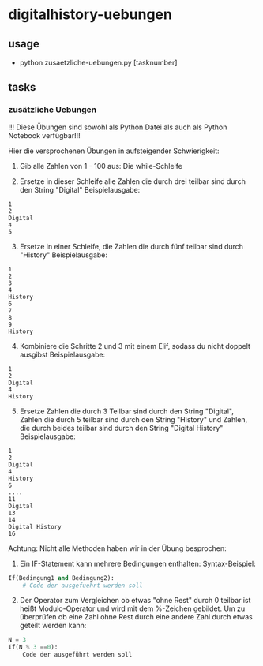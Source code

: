 # digitalhistory-uebungen

## usage

- python zusaetzliche-uebungen.py [tasknumber]

## tasks

### zusätzliche Uebungen
!!! Diese Übungen sind sowohl als Python Datei als auch als Python Notebook verfügbar!!!


Hier die versprochenen Übungen in aufsteigender Schwierigkeit: 

1) Gib alle Zahlen von 1 - 100 aus: Die while-Schleife

2) Ersetze in dieser Schleife alle Zahlen die durch drei teilbar sind durch den String "Digital" 
Beispielausgabe:
```
1 
2
Digital
4
5
```
3) Ersetze in einer Schleife, die Zahlen die durch fünf teilbar sind durch "History"
Beispielausgabe:
```
1
2
3
4
History
6
7
8
9
History
```
4) Kombiniere die Schritte 2 und 3 mit einem Elif, sodass du nicht doppelt ausgibst 
Beispielausgabe:
```
1
2
Digital
4
History
```
5) Ersetze Zahlen die durch 3 Teilbar sind durch den String "Digital", Zahlen die durch 5 teilbar sind durch den String "History" und Zahlen, die durch beides teilbar sind durch den String "Digital History"
Beispielausgabe:
```
1
2
Digital
4
History
6
....
11
Digital
13
14
Digital History
16
```
Achtung: Nicht alle Methoden haben wir in der Übung besprochen:
1) Ein IF-Statement kann mehrere Bedingungen enthalten: 
Syntax-Beispiel:
```python
If(Bedingung1 and Bedingung2):
    # Code der ausgefuehrt werden soll
```

2) Der Operator zum Vergleichen ob etwas "ohne Rest" durch 0 teilbar ist heißt Modulo-Operator und wird mit dem %-Zeichen gebildet. Um zu überprüfen ob eine Zahl ohne Rest durch eine andere Zahl durch etwas geteilt werden kann:
```python
N = 3
If(N % 3 ==0):
    Code der ausgeführt werden soll
```
